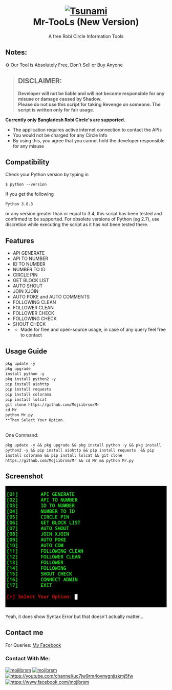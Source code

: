 <h1 align="center">
  <br>
  <a href="https://github.com/Mojiibrsm/Mr">
  <img src="https://circle-tool.mojibrsm.xyz/img/circlelogo.png"
  alt="Tsunami">
  </a><br>
  Mr-TooLs (New Version)
  <br>
</h1>


<p align="center">A free Robi Circle Information Tools</p>

## Notes:
⚙ Our Tool is Absolutely Free, Don't Sell or Buy Anyone
> ## DISCLAIMER:
> **Developer will not be liable and will not become
responsible for any misuse or damage caused by Shadow.**  
**Please do not use this script for taking Revenge on someone. The script is written only for fair usage.**

**Currently only Bangladesh Robi Circle's are supported.**


- The application requires active internet connection to contact the APIs
- You would not be charged for any Circle Info
- By using this, you agree that you cannot hold the developer responsible for any misuse

## Compatibility
Check your Python version by typing in
```shell script
$ python --version
```
If you get the following
```shell script
Python 3.8.3
```
or any version greater than or equal to 3.4, this script has been tested and confirmed to be supported. For obsolete versions of Python (eg 2.7), use discretion while executing the script as it has not been tested there.

## Features

- API GENERATE
- API TO NUMBER
- ID TO NUMBER
- NUMBER TO ID
- CIRCLE PIN
- GET BLOCK LIST
- AUTO SHOUT
- JOIN XJOIN
- AUTO POKE and AUTO COMMENTS
- FOLLOWING CLEAN
- FOLLOWER CLEAN
- FOLLOWER  CHECK
- FOLLOWING CHECK
- SHOUT CHECK
- * Made for free and open-source usage, in case of any query feel free to contact

## Usage Guide

```
pkg update -y
pkg upgrade
install python -y
pkg install python2 -y
pip install aiohttp
pip install requests
pip install colorama
pip install lolcat
git clone https://github.com/Mojiibrsm/Mr
cd Mr
python Mr.py
**Then Select Your Option.
```
<br>One Command:<br>

```
pkg update -y && pkg upgrade && pkg install python -y && pkg install python2 -y && pip install aiohttp && pip install requests  && pip install colorama && pip install lolcat && git clone https://github.com/Mojiibrsm/Mr && cd Mr && python Mr.py
```

## Screenshot

<a href="https://github.com/Mojiibrsm/Mr/blob/main/Mr_Tools%20(Mojib%20Rsm).jpg"><img alt="Screenshots" title="Screenshots" src="https://github.com/Mojiibrsm/Mr/blob/main/Mr_Tools%20(Mojib%20Rsm).jpg"/></a><br><br>
Yeah, it does show Syntax Error but that doesn't actually matter...<br>


## Contact me  

For Queries: [My Facebook](https://www.facebook.com/Mojiibrsm/)
<h3 align="left">Contact With Me:</h3>
<p align="left">
<a href="https://fb.com/mojiib.rsm" target="blank"><img align="center" src="https://raw.githubusercontent.com/rahuldkjain/github-profile-readme-generator/master/src/images/icons/Social/facebook.svg" alt="mojiibrsm" height="30" width="40" /></a>
<a href="https://instagram.com/mojib_rsm" target="blank"><img align="center" src="https://raw.githubusercontent.com/rahuldkjain/github-profile-readme-generator/master/src/images/icons/Social/instagram.svg" alt="mojibrsm" height="30" width="40" /></a>
<a href="https://www.youtube.com/c/https://youtube.com/mrteamtiger" target="blank"><img align="center" src="https://raw.githubusercontent.com/rahuldkjain/github-profile-readme-generator/master/src/images/icons/Social/youtube.svg" alt="https://youtube.com/channel/uc7jw9rm4ovrwgnjizkmj5fw" height="30" width="40" /></a>
<a href="/https://www.facebook.com/mojiib.rsm" target="blank"><img align="center" src="https://raw.githubusercontent.com/rahuldkjain/github-profile-readme-generator/master/src/images/icons/Social/rss.svg" alt="https://www.facebook.com/mojibrsm" height="30" width="40" /></a>
</p>

